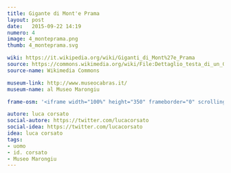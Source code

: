 ```yaml
---
title: Gigante di Mont'e Prama
layout: post
date:   2015-09-22 14:19
numero: 4
image: 4_monteprama.png
thumb: 4_monteprama.svg

wiki: https://it.wikipedia.org/wiki/Giganti_di_Mont%27e_Prama
source: https://commons.wikimedia.org/wiki/File:Dettaglio_testa_di_un_Gigante_di_Monte_Prama_-_gli_occhi.jpg
source-name: Wikimedia Commons

museum-link: http://www.museocabras.it/
museum-name: al Museo Marongiu

frame-osm: '<iframe width="100%" height="350" frameborder="0" scrolling="no" marginheight="0" marginwidth="0" src="http://www.openstreetmap.org/export/embed.html?bbox=8.524494767189026%2C39.92403576308912%2C8.52599948644638%2C39.9255229401144&amp;layer=mapnik&amp;marker=39.924778327163274%2C8.52524846792221" style="border: 1px solid black"></iframe><br/><small><a href="http://www.openstreetmap.org/?mlat=39.92478&amp;mlon=8.52525#map=19/39.92478/8.52525">Visualizza mappa ingrandita</a></small>'

autore: luca corsato
social-autore: https://twitter.com/lucacorsato
social-idea: https://twitter.com/lucacorsato
idea: luca corsato
tags:
- uomo
- id. corsato
- Museo Marongiu
---
```

